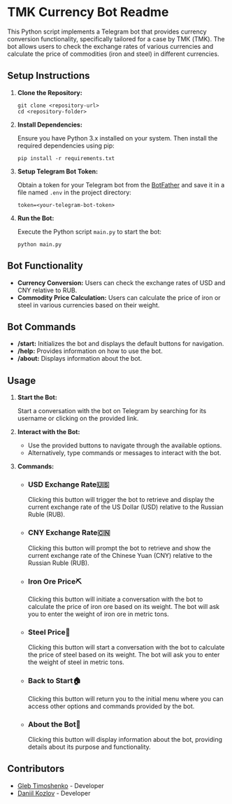 TMK Currency Bot Readme
===================

This Python script implements a Telegram bot that provides currency conversion functionality, specifically tailored for a case by ТМК (TMK). The bot allows users to check the exchange rates of various currencies and calculate the price of commodities (iron and steel) in different currencies.

Setup Instructions
------------------

1.  **Clone the Repository:**
    
        git clone <repository-url>
        cd <repository-folder>
                    
    
2.  **Install Dependencies:**
    
    Ensure you have Python 3.x installed on your system. Then install the required dependencies using pip:
    
        pip install -r requirements.txt
                    
    
3.  **Setup Telegram Bot Token:**
    
    Obtain a token for your Telegram bot from the [BotFather](https://core.telegram.org/bots#6-botfather) and save it in a file named `.env` in the project directory:
    
        token=<your-telegram-bot-token>
                    
    
4.  **Run the Bot:**
    
    Execute the Python script `main.py` to start the bot:
    
        python main.py
                    
    

Bot Functionality
-----------------

*   **Currency Conversion:** Users can check the exchange rates of USD and CNY relative to RUB.
*   **Commodity Price Calculation:** Users can calculate the price of iron or steel in various currencies based on their weight.

Bot Commands
------------

*   **/start:** Initializes the bot and displays the default buttons for navigation.
*   **/help:** Provides information on how to use the bot.
*   **/about:** Displays information about the bot.

Usage
-----

1.  **Start the Bot:**
    
    Start a conversation with the bot on Telegram by searching for its username or clicking on the provided link.
    
2.  **Interact with the Bot:**
    *   Use the provided buttons to navigate through the available options.
    *   Alternatively, type commands or messages to interact with the bot.
3. **Commands:**

    * ### USD Exchange Rate🇺🇸
    
      Clicking this button will trigger the bot to retrieve and display the current exchange rate of the US Dollar (USD) relative to the Russian Ruble (RUB).
    
    * ### CNY Exchange Rate🇨🇳

      Clicking this button will prompt the bot to retrieve and show the current exchange rate of the Chinese Yuan (CNY) relative to the Russian Ruble (RUB).
    
    * ### Iron Ore Price⛏️
    
      Clicking this button will initiate a conversation with the bot to calculate the price of iron ore based on its weight. The bot will ask you to enter the weight         of iron ore in metric tons.
    
    * ### Steel Price👷
    
      Clicking this button will start a conversation with the bot to calculate the price of steel based on its weight. The bot will ask you to enter the weight of            steel in metric tons.
    
    * ### Back to Start🏠
    
      Clicking this button will return you to the initial menu where you can access other options and commands provided by the bot.
    
    * ### About the Bot🤖
    
      Clicking this button will display information about the bot, providing details about its purpose and functionality.


Contributors
------------

*   [Gleb Timoshenko](https://github.com/GTimoshenko) - Developer
*   [Daniil Kozlov](https://github.com/SenyaPevko) - Developer
